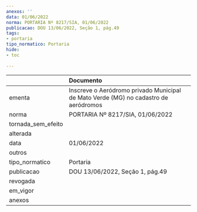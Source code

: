 ```yaml
---
anexos: ''
data: 01/06/2022
norma: PORTARIA Nº 8217/SIA, 01/06/2022
publicacao: DOU 13/06/2022, Seção 1, pág.49
tags:
- portaria
tipo_normatico: Portaria
hide: 
- toc 
 
---
```


|                    | Documento                                                                           |
|:-------------------|:------------------------------------------------------------------------------------|
| ementa             | Inscreve o Aeródromo privado Municipal de Mato Verde (MG) no cadastro de aeródromos |
| norma              | PORTARIA Nº 8217/SIA, 01/06/2022                                                    |
| tornada_sem_efeito |                                                                                     |
| alterada           |                                                                                     |
| data               | 01/06/2022                                                                          |
| outros             |                                                                                     |
| tipo_normatico     | Portaria                                                                            |
| publicacao         | DOU 13/06/2022, Seção 1, pág.49                                                     |
| revogada           |                                                                                     |
| em_vigor           |                                                                                     |
| anexos             |                                                                                     |
